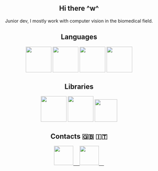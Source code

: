<div >
  <div align="center">
     <h2>Hi there ^w^</h1>
    <p>Junior dev, I mostly work with computer vision in the biomedical field.</p>
  </div>
  <div>
    <h2 align="center">Languages</h2>
    <div align="center">
      <img height="80px" src="https://cdn.jsdelivr.net/gh/devicons/devicon/icons/python/python-original.svg"/>
      <img height="80px" src="https://cdn.jsdelivr.net/gh/devicons/devicon/icons/nodejs/nodejs-original.svg"/>
      <img height="80px" src="https://www.rust-lang.org/logos/rust-logo-512x512.png"/>
      <img height="80px" src="https://upload.wikimedia.org/wikipedia/commons/1/18/ISO_C%2B%2B_Logo.svg"/>
    </div>
    <h2 align="center">Libraries</h2>
    <div align="center">
      <img height="80px" src="https://cdn.jsdelivr.net/gh/devicons/devicon/icons/opencv/opencv-original.svg"/>
      <img height="80px" src="https://cdn.jsdelivr.net/gh/devicons/devicon/icons/pytorch/pytorch-original.svg"/>
      <img height="70px"  src="https://upload.wikimedia.org/wikipedia/commons/0/05/Scikit_learn_logo_small.svg"/>
    </div>
  </div>
  <div>
    <h2 align="center">Contacts 🇬🇧 🇮🇹</h2>
    <div align="center">
      <a href="https://t.me/voidpunk_glitch">
        <img width="60px" src="https://upload.wikimedia.org/wikipedia/commons/8/82/Telegram_logo.svg">&nbsp;&nbsp;&nbsp;&nbsp;
      </a>
      <!-- <a href="https://voidpunk.github.io/">
        <img width="60px" src="https://upload.wikimedia.org/wikipedia/commons/f/f9/Crystal_Clear_app_linneighborhood.svg">&nbsp;&nbsp;&nbsp;&nbsp;
      </a> -->
      <a href="mailto:voidpunk.glitch@gmail.com">
        <img width="60px" src="https://upload.wikimedia.org/wikipedia/commons/e/ec/Circle-icons-mail.svg">&nbsp;&nbsp;&nbsp;&nbsp;
      </a>
    </div>
  </div>
</div>

